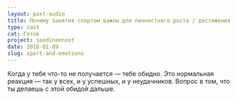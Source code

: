```yaml
---
layout: post-audio
title: Почему занятия спортом важны для личностного роста / достижения успеха
type: cast
cat: Готов
project: soedinennost
date: 2016-01-09
slug: sport-and-emotions
---
```


Когда у тебя что-то не получается — тебе обидно. Это нормальная реакция — так у всех, и у успешных, и у неудачников. Вопрос в том, что ты делаешь с этой обидой дальше.